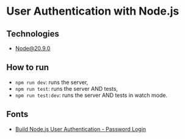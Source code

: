 # User Authentication with Node.js

## Technologies

- Node@20.9.0

## How to run

- `npm run dev`: runs the server,
- `npm run test`: runs the server AND tests,
- `npm run test:dev`: runs the server AND tests in watch mode.

## Fonts

- [Build Node.js User Authentication - Password Login](https://www.youtube.com/watch?v=Ud5xKCYQTjM)
